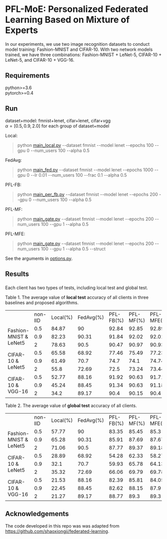 # PFL-MoE: Personalized Federated Learning Based on Mixture of Experts

In our experiments, we use two image recognition datasets to conduct model training: 
Fashion-MNIST and CIFAR-10. With two network models trained, we have three combinations: Fashion-MNIST + LeNet-5, CIFAR-10 + LeNet-5, and CIFAR-10 + VGG-16. 

## Requirements
python>=3.6  
pytorch>=0.4

## Run
dataset+model: fmnist+lenet, cifar+lenet, cifar+vgg<br>
$\alpha=[0.5, 0.9, 2.0]$ for each group of dataset+model

Local:
> python [main_local.py](main_local.py) --dataset fmnist --model lenet --epochs 100 --gpu 0 --num_users 100 --alpha 0.5 

FedAvg: 
> python [main_fed.py](main_fed.py) --dataset fmnist --model lenet --epochs 1000 --gpu 0 --lr 0.01 --num_users 100 --frac 0.1 --alpha 0.5

PFL-FB:
> python [main_per_fb.py](main_per_fb.py) --dataset fmnist --model lenet --epochs 200 --gpu 0 --num_users 100 --alpha 0.5

PFL-MF:
> python [main_gate.py](main_gate.py) --dataset fmnist --model lenet --epochs 200 --num_users 100 --gpu 1 --alpha 0.5

PFL-MFE:
> python [main_gate.py](main_gate.py) --dataset fmnist --model lenet --epochs 200 --num_users 100 --gpu 1 --alpha 0.5 --struct

See the arguments in [options.py](utils/options.py). 
## Results
### 
Each client has two types of tests, including local test and global test. 

Table 1. The average value of **local test** accuracy of all clients in three baselines and proposed algorithms. 

<table>
   <tr>
      <td></td>
      <td>non-IID</td>
      <td>Local(%)</td>
      <td>FedAvg(%)</td>
      <td>PFL-FB(%)</td>
      <td>PFL-MF(%)</td>
      <td>PFL-MFE(%)</td>
   </tr>
   <tr>
      <td rowspan="3">Fashion-MNIST & LeNet5</td><!--rowspan="3"纵向合并三个单元格-->
      <td>0.5</td>
      <td>84.87</td>
      <td>90</td>
      <td>92.84</td>
      <td>92.85</td>
      <td>92.89</td>
   </tr>
   <tr>
      <td>0.9</td>
      <td>82.23</td>
      <td>90.31</td>
      <td>91.84</td>
      <td>92.02</td>
      <td>92.01</td>
   </tr>
   <tr>
      <td>2</td>
      <td>78.63</td>
      <td>90.5</td>
      <td>90.47</td>
      <td>90.97</td>
      <td>90.93</td>
   </tr>
   <tr>
      <td rowspan="3">CIFAR-10 & LeNet5</td>
      <td>0.5</td>
      <td>65.58</td>
      <td>68.92</td>
      <td>77.46</td>
      <td>75.49</td>
      <td>77.23</td>
   </tr>
   <tr>
      <td>0.9</td>
      <td>61.49</td>
      <td>70.7</td>
      <td>74.7</td>
      <td>74.1</td>
      <td>74.74</td>
   </tr>
   <tr>
      <td>2</td>
      <td>55.8</td>
      <td>72.69</td>
      <td>72.5</td>
      <td>73.24</td>
      <td>73.44</td>
   </tr>
   <tr>
      <td rowspan="3">CIFAR-10 & VGG-16</td>
      <td>0.5</td>
      <td>52.77</td>
      <td>88.16</td>
      <td>91.92</td>
      <td>90.63</td>
      <td>91.71</td>
   </tr>
   <tr>
      <td>0.9</td>
      <td>45.24</td>
      <td>88.45</td>
      <td>91.34</td>
      <td>90.63</td>
      <td>91.18</td>
   </tr>
   <tr>
      <td>2</td>
      <td>34.2</td>
      <td>89.17</td>
      <td>90.4</td>
      <td>90.15</td>
      <td>90.4</td>
   </tr>
</table>

Table 2. The average value of **global test** accuracy of all clients. 

<table>
   <tr>
      <td></td>
      <td>non-IID </td>
      <td>Local(%)</td>
      <td>FedAvg(%)</td>
      <td>PFL-FB(%)</td>
      <td>PFL-MF(%)</td>
      <td>PFL-MFE(%)</td>
   </tr>
   <tr>
      <td rowspan="3">Fashion-MNIST & LeNet5</td>
      <td>0.5</td>
      <td>57.77</td>
      <td>90</td>
      <td>83.35</td>
      <td>85.45</td>
      <td>85.3</td>
   </tr>
   <tr>
      <td>0.9</td>
      <td>65.28</td>
      <td>90.31</td>
      <td>85.91</td>
      <td>87.69</td>
      <td>87.67</td>
   </tr>
   <tr>
      <td>2</td>
      <td>71.06</td>
      <td>90.5</td>
      <td>87.77</td>
      <td>89.37</td>
      <td>89.18</td>
   </tr>
   <tr>
      <td rowspan="3">CIFAR-10 & LeNet5</td>
      <td>0.5</td>
      <td>28.89</td>
      <td>68.92</td>
      <td>54.28</td>
      <td>62.33</td>
      <td>58.27</td>
   </tr>
   <tr>
      <td>0.9</td>
      <td>32.1</td>
      <td>70.7</td>
      <td>59.93</td>
      <td>65.78</td>
      <td>64.13</td>
   </tr>
   <tr>
      <td>2</td>
      <td>35.32</td>
      <td>72.69</td>
      <td>66.06</td>
      <td>69.79</td>
      <td>69.78</td>
   </tr>
   <tr>
      <td rowspan="3">CIFAR-10 & VGG-16</td>
      <td>0.5</td>
      <td>21.53</td>
      <td>88.16</td>
      <td>82.39</td>
      <td>85.81</td>
      <td>84.05</td>
   </tr>
   <tr>
      <td>0.9</td>
      <td>22.45</td>
      <td>88.45</td>
      <td>82.62</td>
      <td>88.15</td>
      <td>87.9</td>
   </tr>
   <tr>
      <td>2</td>
      <td>21.27</td>
      <td>89.17</td>
      <td>88.77</td>
      <td>89.3</td>
      <td>89.3</td>
   </tr>
</table>


## Acknowledgements

The code developed in this repo was was adapted from https://github.com/shaoxiongji/federated-learning.
